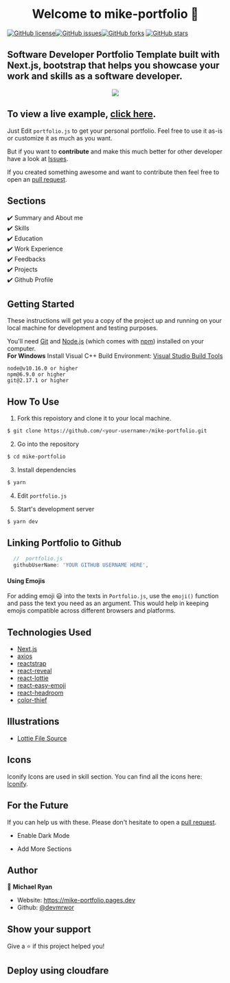 <h1 align="center">Welcome to mike-portfolio 👋</h1>
<a href="https://github.com/mjtechworks/mike-portfolio/blob/main/LICENSE"><img alt="GitHub license" src="https://img.shields.io/github/license/mjtechworks/mike-portfolio"></a><a href="https://github.com/mjtechworks/mike-portfolio/issues"><img alt="GitHub issues" src="https://img.shields.io/github/issues/mjtechworks/mike-portfolio"></a><a href="https://github.com/mjtechworks/mike-portfolio/network"><img alt="GitHub forks" src="https://img.shields.io/github/forks/mjtechworks/mike-portfolio"></a> <a href="https://github.com/mjtechworks/mike-portfolio/stargazers"><img alt="GitHub stars" src="https://img.shields.io/github/stars/mjtechworks/mike-portfolio"></a>

## Software Developer Portfolio Template built with Next.js, bootstrap that helps you showcase your work and skills as a software developer.

<p align="center">
  <kbd>
    <img src="https://github.com/mjtechworks/mike-portfolio/blob/master/preview.png"></img>
  </kbd>
</p>

## To view a live example, **[click here](https://ef5cda4a.mike-portfolio.pages.dev/)**.

Just Edit `portfolio.js` to get your personal portfolio. Feel free to use it as-is or customize it as much as you want.

But if you want to **contribute** and make this much better for other developer have a look at [Issues](https://github.com/mjtechworks/mike-portfolio/issues).

If you created something awesome and want to contribute then feel free to open an [pull request](https://github.com/mjtechworks/mike-portfolio/pulls).

## Sections

✔️ Summary and About me\
✔️ Skills\
✔️ Education\
✔️ Work Experience\
✔️ Feedbacks\
✔️ Projects\
✔️ Github Profile

## Getting Started

These instructions will get you a copy of the project up and running on your local machine for development and testing purposes.

You'll need [Git](https://git-scm.com) and [Node.js](https://nodejs.org/en/download/) (which comes with [npm](http://npmjs.com)) installed on your computer.
<br>
**For Windows** Install Visual C++ Build Environment: [Visual Studio Build Tools](https://visualstudio.microsoft.com/thank-you-downloading-visual-studio/?sku=BuildTools)

```
node@v10.16.0 or higher
npm@6.9.0 or higher
git@2.17.1 or higher
```

## How To Use

1. Fork this repoistory and clone it to your local machine.

```bash
$ git clone https://github.com/<your-username>/mike-portfolio.git
```

2. Go into the repository

```bash
$ cd mike-portfolio
```

3. Install dependencies

```bash
$ yarn
```

4. Edit `portfolio.js`

5. Start's development server

```bash
$ yarn dev
```

## Linking Portfolio to Github

```javascript
  //  portfolio.js
  githubUserName: 'YOUR GITHUB USERNAME HERE',
```

#### Using Emojis

For adding emoji 😃 into the texts in `Portfolio.js`, use the `emoji()` function and pass the text you need as an argument. This would help in keeping emojis compatible across different browsers and platforms.

## Technologies Used

-   [Next.js](https://nextjs.org/)
-   [axios](https://www.npmjs.com/package/axios)
-   [reactstrap](https://reactstrap.github.io/)
-   [react-reveal](https://www.react-reveal.com/)
-   [react-lottie](https://www.npmjs.com/package/react-lottie)
-   [react-easy-emoji](https://github.com/appfigures/react-easy-emoji)
-   [react-headroom](https://github.com/KyleAMathews/react-headroom)
-   [color-thief](https://github.com/lokesh/color-thief)

## Illustrations

-   [Lottie File Source](https://lottiefiles.com)

## Icons

Iconify Icons are used in skill section. You can find all the icons here: [Iconify](https://icon-sets.iconify.design/).

## For the Future

If you can help us with these. Please don't hesitate to open a [pull request](https://github.com/devmrwor/mike-portfolio/pulls).

-   Enable Dark Mode

-   Add More Sections

## Author

👤 **Michael Ryan**

-   Website: https://mike-portfolio.pages.dev
-   Github: [@devmrwor](https://github.com/devmrwor)

## Show your support

Give a ⭐️ if this project helped you!

## Deploy using cloudfare
